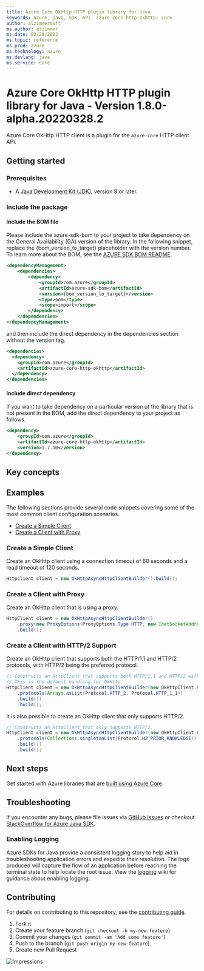 ```yaml
---
title: Azure Core OkHttp HTTP plugin library for Java
keywords: Azure, java, SDK, API, azure-core-http-okhttp, core
author: alzimmermsft
ms.author: alzimmer
ms.date: 03/28/2022
ms.topic: reference
ms.prod: azure
ms.technology: azure
ms.devlang: java
ms.service: core
---
```

# Azure Core OkHttp HTTP plugin library for Java - Version 1.8.0-alpha.20220328.2 


Azure Core OkHttp HTTP client is a plugin for the `azure-core` HTTP client API.

## Getting started

### Prerequisites

- A [Java Development Kit (JDK)][jdk_link], version 8 or later.

### Include the package
#### Include the BOM file

Please include the azure-sdk-bom to your project to take dependency on the General Availability (GA) version of the library. In the following snippet, replace the {bom_version_to_target} placeholder with the version number.
To learn more about the BOM, see the [AZURE SDK BOM README](https://github.com/Azure/azure-sdk-for-java/blob/main/sdk/boms/azure-sdk-bom/README.md).

```xml
<dependencyManagement>
    <dependencies>
        <dependency>
            <groupId>com.azure</groupId>
            <artifactId>azure-sdk-bom</artifactId>
            <version>{bom_version_to_target}</version>
            <type>pom</type>
            <scope>import</scope>
        </dependency>
    </dependencies>
</dependencyManagement>
```
and then include the direct dependency in the dependencies section without the version tag.

```xml
<dependencies>
  <dependency>
    <groupId>com.azure</groupId>
    <artifactId>azure-core-http-okhttp</artifactId>
  </dependency>
</dependencies>
```

#### Include direct dependency
If you want to take dependency on a particular version of the library that is not present in the BOM,
add the direct dependency to your project as follows.

[//]: # ({x-version-update-start;com.azure:azure-core-http-okhttp;current})
```xml
<dependency>
    <groupId>com.azure</groupId>
    <artifactId>azure-core-http-okhttp</artifactId>
    <version>1.7.10</version>
</dependency>
```
[//]: # ({x-version-update-end})

## Key concepts

## Examples

The following sections provide several code snippets covering some of the most common client configuration scenarios.

- [Create a Simple Client](#create-a-simple-client)
- [Create a Client with Proxy](#create-a-client-with-proxy)

### Create a Simple Client

Create an OkHttp client using a connection timeout of 60 seconds and a read timeout of 120 seconds.

```java readme-sample-createBasicClient
HttpClient client = new OkHttpAsyncHttpClientBuilder().build();
```

### Create a Client with Proxy

Create an OkHttp client that is using a proxy.

```java readme-sample-createProxyClient
HttpClient client = new OkHttpAsyncHttpClientBuilder()
    .proxy(new ProxyOptions(ProxyOptions.Type.HTTP, new InetSocketAddress("<proxy-host>", 8888)))
    .build();
```

### Create a Client with HTTP/2 Support

Create an OkHttp client that supports both the HTTP/1.1 and HTTP/2 protocols, with HTTP/2 being the preferred protocol.

```java readme-sample-useHttp2WithConfiguredOkHttpClient 
// Constructs an HttpClient that supports both HTTP/1.1 and HTTP/2 with HTTP/2 being the preferred protocol.
// This is the default handling for OkHttp.
HttpClient client = new OkHttpAsyncHttpClientBuilder(new OkHttpClient.Builder()
    .protocols(Arrays.asList(Protocol.HTTP_2, Protocol.HTTP_1_1))
    .build())
    .build();
```

It is also possible to create an OkHttp client that only supports HTTP/2.

```java readme-sample-useHttp2OnlyWithConfiguredOkHttpClient
// Constructs an HttpClient that only supports HTTP/2.
HttpClient client = new OkHttpAsyncHttpClientBuilder(new OkHttpClient.Builder()
    .protocols(Collections.singletonList(Protocol.H2_PRIOR_KNOWLEDGE))
    .build())
    .build();
```

## Next steps

Get started with Azure libraries that are [built using Azure Core](https://azure.github.io/azure-sdk/releases/latest/#java).

## Troubleshooting

If you encounter any bugs, please file issues via [GitHub Issues](https://github.com/Azure/azure-sdk-for-java/issues/new/choose)
or checkout [StackOverflow for Azure Java SDK](https://stackoverflow.com/questions/tagged/azure-java-sdk).

### Enabling Logging

Azure SDKs for Java provide a consistent logging story to help aid in troubleshooting application errors and expedite
their resolution. The logs produced will capture the flow of an application before reaching the terminal state to help
locate the root issue. View the [logging][logging] wiki for guidance about enabling logging.

## Contributing

For details on contributing to this repository, see the [contributing guide](https://github.com/Azure/azure-sdk-for-java/blob/main/CONTRIBUTING.md).

1. Fork it
1. Create your feature branch (`git checkout -b my-new-feature`)
1. Commit your changes (`git commit -am 'Add some feature'`)
1. Push to the branch (`git push origin my-new-feature`)
1. Create new Pull Request

<!-- Links -->
[logging]: https://github.com/Azure/azure-sdk-for-java/wiki/Logging-with-Azure-SDK
[jdk_link]: https://docs.microsoft.com/java/azure/jdk/?view=azure-java-stable

![Impressions](https://azure-sdk-impressions.azurewebsites.net/api/impressions/azure-sdk-for-java%2Fsdk%2Fcore%2Fazure-core-http-okhttp%2FREADME.png)

